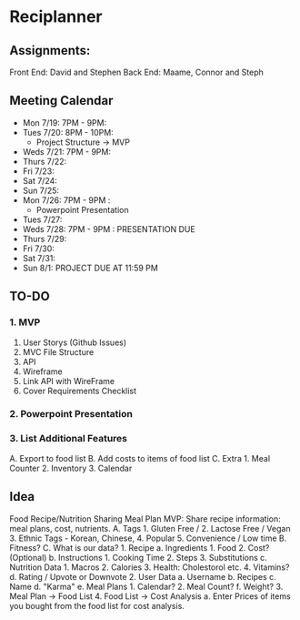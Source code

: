 # Reciplanner

## Assignments:

Front End: David and Stephen
Back End: Maame, Connor and Steph

## Meeting Calendar
  - Mon   7/19: 7PM - 9PM: 
  - Tues  7/20: 8PM - 10PM: 
    - Project Structure -> MVP 
  - Weds  7/21: 7PM - 9PM: 
  - Thurs 7/22: 
  - Fri   7/23: 
  - Sat   7/24:
  - Sun   7/25:
  - Mon   7/26: 7PM - 9PM : 
    - Powerpoint Presentation
  - Tues  7/27: 
  - Weds  7/28: 7PM - 9PM : PRESENTATION DUE
  - Thurs 7/29: 
  - Fri   7/30: 
  - Sat   7/31:
  - Sun   8/1: PROJECT DUE AT 11:59 PM


## TO-DO
### 1. MVP
  1. User Storys (Github Issues)
  2. MVC File  Structure
  3. API
  4. Wireframe
  5. Link API with WireFrame
  6. Cover Requirements Checklist
### 2. Powerpoint Presentation
### 3. List Additional Features
   A. Export to food list
   B. Add costs to items of food list
   C. Extra
      1. Meal Counter
      2. Inventory
      3. Calendar

## Idea
 Food Recipe/Nutrition Sharing Meal Plan 
   MVP: Share recipe information: meal plans, cost, nutrients.
   A. Tags
      1. Gluten Free / 
      2. Lactose Free / Vegan
      3. Ethnic Tags - Korean, Chinese, 
      4. Popular
      5. Convenience / Low time
   B. Fitness?
   C. What is our data?
      1. Recipe
         a. Ingredients
            1. Food
            2. Cost? (Optional)
         b. Instructions
            1. Cooking Time
            2. Steps
            3. Substitutions
         c. Nutrition Data
            1. Macros
            2. Calories
            3. Health: Cholestorol etc.
            4. Vitamins?
         d. Rating / Upvote or Downvote
      2. User Data
         a. Username
         b. Recipes
         c. Name
         d. "Karma"
         e. Meal Plans
              1. Calendar?
              2. Meal Count?
         f. Weight?
      3. Meal Plan -> Food List
      4. Food List -> Cost Analysis
         a. Enter Prices of items you bought from the food list for cost analysis.
         
